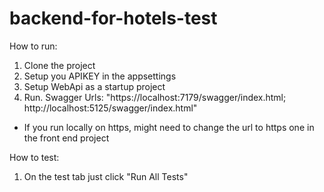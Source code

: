# backend-for-hotels-test

How to run:
1. Clone the project
2. Setup you APIKEY in the appsettings
3. Setup WebApi as a startup project
4. Run. Swagger Urls: "https://localhost:7179/swagger/index.html; http://localhost:5125/swagger/index.html"
* If you run locally on https, might need to change the url to https one in the front end project

How to test:
1. On the test tab just click "Run All Tests"
